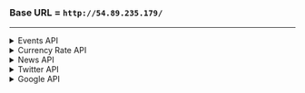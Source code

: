 
### Base URL = `http://54.89.235.179/`
---

<!--------               EVENTS API STARTS               --------->

<details>
<summary>Events API</summary>
<br>

# Events

Get the details of economic events perfoming today.

**URL** : `/events`

**Method** : `GET`

**Auth required** : NO

**Permissions required** : None

**Parameters** : None

## Success Response

**Code** : `200 OK`

The return type is a list of dictionaries of which elements contain event information.

**Content examples**

```json
    [{
        "name": "General Elections",
        "country": "Panama",
        "date": "2019-05-05",
        "rep": 2,
        "actual": "",
        "prev": "",
        "forecast": ""
    },
    {
        "name": "Emirates NBD PMI",
        "country": "Egypt",
        "date": "2019-05-05",
        "rep": 1,
        "actual": "50.8",
        "prev": "49.9",
        "forecast": "50.1"
    }]
```

## Notes

* "rep" key resresents the importance of an economic event ranging from 1 to 3.
* "actual", "prev" and "forecast" keys might have empty values for some events.
  
</details>
<!--------               EVENTS API ENDS               --------->


<!--------               CURRENCY API STARTS               --------->

<details>
<summary>Currency Rate API</summary>
<br>

# Currency Rate

{TODO: Brief description of the API}

**URL** : `/currencyrate`

**Method** : `GET`

**Auth required** : NO

**Permissions required** : None

**Parameters** : None

## Success Response

{ TODO : ADD MORE RESPONSES IF NEEDED } 

**Code** : `200 OK`

**Content examples**

{TODO: BRIEF RESPONSE DESCRIPTION}

```json
{
    "API_SAMPLE" : "GOES_HERE"
}
```

## Notes

* { TODO: INSERT NECESSARY NOTES ABOUT YOUR API HERE }
  

</details>
<!--------               CURRENCY API ENDS               --------->


<!--------               NEWS API STARTS                   --------->
<details>
<summary>News API</summary>
<br>

# News

{TODO: Brief description of the API}

**URL** : `/news`

**Method** : `GET`

**Auth required** : NO

**Permissions required** : None

**Parameters** : None

## Success Response

{ TODO : ADD MORE RESPONSES IF NEEDED } 

**Code** : `200 OK`

**Content examples**

{TODO: BRIEF RESPONSE DESCRIPTION}

```json
{
    "API_SAMPLE" : "GOES_HERE"
}
```

## Notes

* { TODO: INSERT NECESSARY NOTES ABOUT YOUR API HERE }
 
</details>

<!--------               NEWS API ENDS                   --------->

<!--------               TWITTER API STARTS                   --------->

<details>
<summary>Twitter API</summary>
<br>

# Tweets

* Returns some links that leads to events and news

**URL** : `/twitter`

**Method** : `GET`

**Auth required** : NO

**Permissions required** : None

**Parameters** : None

## Success Response

**Code** : `200 OK`

**Content examples**

```json
{
    "all_links": [
        "https://go.shr.lc/2L9MKtJ",
        "https://www.publish0x.com/earning-crypto/what-are-security-tokens-and-stos-xllynk?a=mWZdPqweKg",
        "https://go.shr.lc/2VeKaGv",
        "http://bit.ly/2U1f8gz",
        "https://www.publish0x.com/consensus-report/along-with-bitcos-prices-lightg-network-numbers-explod-xepzw?a=mWZdPqweKg"
    ]
}
```

## Notes

* NO NOTE HERE
  

</details>
<!--------               TWITTER API STARTS                   --------->


<!--------               GOOGLE API STARTS                   --------->

<details>

<summary>Google API</summary>
<br>

# Google Place

Suggest autocomplete places for given input keyword

**URL** : `/google/map/place`

**Method** : `GET`

**Auth required** : NO

**Permissions required** : None

**Parameters** : input

## Success Response

Place predictions about given input

**Code** : `200 OK`

**Content examples**

```json
{
    "predictions" : [ 
        { 
            "description" : "Ankara, Turkey", 
            "id" : "908fdf0efc46fb81721d9b06ff54ee23e8703a4f", 
            "matched_substrings" : [ 
                { 
                    "length" : 6, 
                    "offset" : 0 
                } 
            ],
            "place_id" : "ChIJsS1zINVH0xQRjSuEwLBX3As",
            "reference" : "ChIJsS1zINVH0xQRjSuEwLBX3As", 
            "structured_formatting" : { 
                "main_text" : "Ankara", 
                "main_text_matched_substrings" : [ 
                    { 
                        "length" : 6, 
                        "offset" : 0 
                    }
                ], 
                "secondary_text" : "Turkey" 
            }, 
            "terms" : [ 
                { 
                    "offset" : 0, 
                    "value" : "Ankara" 
                }, 
                { 
                    "offset" : 8, 
                    "value" : "Turkey" 
                } 
            ], 
            "types" : [ "locality", "political", "geocode" ] 
        }
    ],
    "status" : "OK" 
}
```

## Notes

*NO NOTE HERE*

# Google Geocode

Returns Google Geocode Object from given place_id

**URL** : `/google/map/geocode`

**Method** : `GET`

**Auth required** : NO

**Permissions required** : None

**Parameters** : input

## Success Response

Geocode Object

**Code** : `200 OK`

**Content examples**

```json
{ 
    "results" : [ 
        { 
            "address_components" : [ 
                { 
                    "long_name" : "Ankara", 
                    "short_name" : "Ankara", 
                    "types" : [ "locality", "political" ] 
                }, 
                { 
                    "long_name" : "Ankara", 
                    "short_name" : "Ankara", 
                    "types" : [ "administrative_area_level_1", "political" ] 
                }, 
                { 
                    "long_name" : "Turkey", 
                    "short_name" : "TR", 
                    "types" : [ "country", "political" ] 
                } 
            ], 
            "formatted_address" : "Ankara, Turkey", 
            "geometry" : { 
                "bounds" : { 
                    "northeast" : { 
                        "lat" : 40.076332, 
                        "lng" : 33.007056 
                    }, 
                    "southwest" : { 
                        "lat" : 39.7304211, 
                        "lng" : 32.5184735 
                    } 
                }, 
                "location" : { 
                    "lat" : 39.9333635, 
                    "lng" : 32.8597419 
                }, 
                "location_type" : "APPROXIMATE", 
                "viewport" : { 
                    "northeast" : { 
                        "lat" : 40.076332, 
                        "lng" : 33.007056 
                    }, 
                    "southwest" : { 
                        "lat" : 39.7304211, 
                        "lng" : 32.5184735 
                    } 
                }
            }, 
            "place_id" : "ChIJsS1zINVH0xQRjSuEwLBX3As", 
            "types" : [ "locality", "political" ] 
        } 
    ], 
    "status" : "OK" 
}
```

## Notes

*NO NOTE HERE*
    
</details>

<!--------               GOOGLE API ENDS                   --------->
